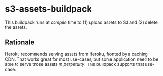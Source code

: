# s3-assets-buildpack

This buildpack runs at _compile_ time to (1) upload assets to S3 and (2) delete the assets.

## Rationale

Heroku recommends serving assets from Heroku, fronted by a caching CDN. That works great for most use-cases, but some application need to be able to serve those assets _in perpetuity_. This buildpack supports that use-case.
